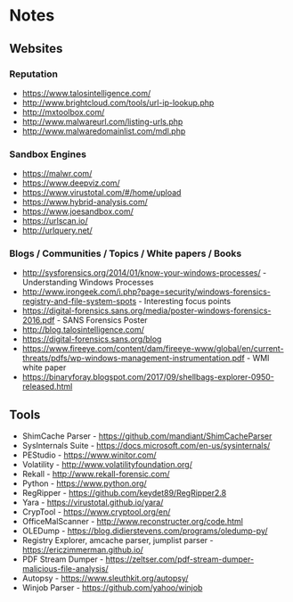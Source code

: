 # Notes

## Websites
### Reputation
* https://www.talosintelligence.com/
* http://www.brightcloud.com/tools/url-ip-lookup.php
* http://mxtoolbox.com/
* http://www.malwareurl.com/listing-urls.php
* http://www.malwaredomainlist.com/mdl.php
### Sandbox Engines
* https://malwr.com/
* https://www.deepviz.com/
* https://www.virustotal.com/#/home/upload
* https://www.hybrid-analysis.com/
* https://www.joesandbox.com/
* https://urlscan.io/
* http://urlquery.net/
### Blogs / Communities / Topics / White papers / Books
* http://sysforensics.org/2014/01/know-your-windows-processes/ - Understanding Windows Processes
* http://www.irongeek.com/i.php?page=security/windows-forensics-registry-and-file-system-spots - Interesting focus points
* https://digital-forensics.sans.org/media/poster-windows-forensics-2016.pdf - SANS Forensics Poster
* http://blog.talosintelligence.com/
* https://digital-forensics.sans.org/blog
* https://www.fireeye.com/content/dam/fireeye-www/global/en/current-threats/pdfs/wp-windows-management-instrumentation.pdf - WMI white paper
* https://binaryforay.blogspot.com/2017/09/shellbags-explorer-0950-released.html

## Tools
* ShimCache Parser - https://github.com/mandiant/ShimCacheParser
* SysInternals Suite - https://docs.microsoft.com/en-us/sysinternals/
* PEStudio - https://www.winitor.com/
* Volatility - http://www.volatilityfoundation.org/
* Rekall - http://www.rekall-forensic.com/
* Python - https://www.python.org/
* RegRipper - https://github.com/keydet89/RegRipper2.8
* Yara - https://virustotal.github.io/yara/
* CrypTool - https://www.cryptool.org/en/
* OfficeMalScanner - http://www.reconstructer.org/code.html
* OLEDump - https://blog.didierstevens.com/programs/oledump-py/
* Registry Explorer, amcache parser, jumplist parser - https://ericzimmerman.github.io/
* PDF Stream Dumper - https://zeltser.com/pdf-stream-dumper-malicious-file-analysis/
* Autopsy - https://www.sleuthkit.org/autopsy/
* Winjob Parser - https://github.com/yahoo/winjob
